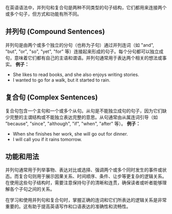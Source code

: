在英语语法中，并列句和复合句是两种不同类型的句子结构，它们都用来连接两个或多个句子，但方式和功能有所不同。

## 并列句 (Compound Sentences)
并列句是由两个或多个独立的分句（也称为子句）通过并列连词（如 "and", "but", "or", "so", "yet", "for" 等）连接起来形成的句子。每个分句都可以独立成句，意味着它们都有自己的主语和谓语。并列句通常用于表达两个相关的想法或事实。
**例子：**
- She likes to read books, and she also enjoys writing stories.
- I wanted to go for a walk, but it started to rain.

## 复合句 (Complex Sentences)
复合句包含一个主句和一个或多个从句。从句是不能独立成句的句子，因为它们缺少完整的主谓结构或不能独立表达完整的意思。从句通常由从属连词引导（如 "because", "since", "although", "if", "when", "after" 等）。
**例子：**
- When she finishes her work, she will go out for dinner.
- I will call you if it rains tomorrow.

## 功能和用法
并列句通常用于列举事物、表达对比或选择、强调两个或多个同时发生的事件或状态。而复合句则用于展示因果关系、时间顺序、条件、让步等更复杂的逻辑关系。
在使用这些句子结构时，需要注意保持句子的清晰和连贯，确保读者或听者能够理解各个子句之间的关系。

在学习和使用并列句和复合句时，掌握正确的连词和它们所表达的逻辑关系是非常重要的。这有助于提高英语写作和口语表达的准确性和流畅性。